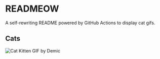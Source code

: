 # READMEOW

A self-rewriting README powered by GitHub Actions to display cat gifs.

## Cats

![Cat Kitten GIF by Demic](https://media1.giphy.com/media/v1.Y2lkPTlhY2QwMmRhM2g2aHM1NGFyYXZrajZuejN5eW44c3BjeXY2djA3YWI5ZHVwam5zNyZlcD12MV9naWZzX3NlYXJjaCZjdD1n/3oriO0OEd9QIDdllqo/200.gif)
